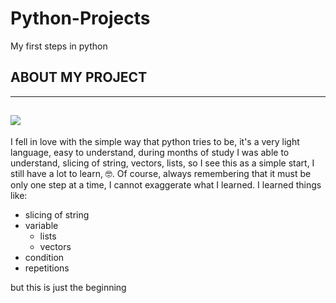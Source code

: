 # Python-Projects
  My first steps in python

## ABOUT MY PROJECT
---
![](https://user-images.githubusercontent.com/72415116/116817756-565a1b80-ab3e-11eb-9e2e-b379b46f84ec.jpg)
---
  I fell in love with the simple way that python tries to be, it's a very light language, easy to understand, during months of study I was able to understand, slicing of string, vectors, lists, so I see this as a simple start, I still have a lot to learn, 🤓. Of course, always remembering that it must be only one step at a time, I cannot exaggerate what I learned. I learned things like:
  
  * slicing of string
  * variable
      * lists
      * vectors
  * condition
  * repetitions

  but this is just the beginning
